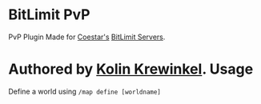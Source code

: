 BitLimit PvP
===
PvP Plugin Made for [Coestar's](http://youtube.com/user/Coestar) [BitLimit Servers](http://maps.bitlimit.com/).

Authored by [Kolin Krewinkel](http://twitter.com/kkrewink).
Usage
===
Define a world using `/map define [worldname]`